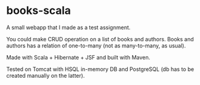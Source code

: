# books-scala
A small webapp that I made as a test assignment.

You could make CRUD operation on a list of books and authors. Books and authors has a relation of one-to-many (not as many-to-many, as usual).

Made with Scala + Hibernate + JSF and built with Maven.

Tested on Tomcat with HSQL in-memory DB and PostgreSQL (db has to be created manually on the latter).
